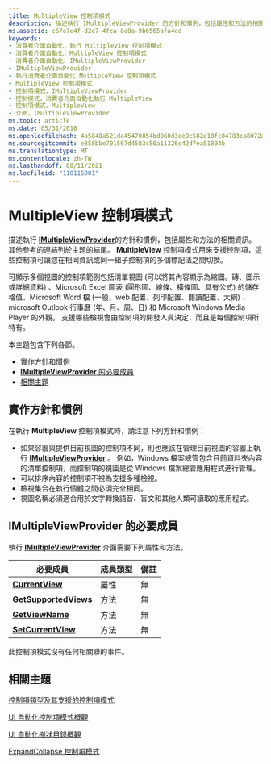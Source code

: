 ```yaml
---
title: MultipleView 控制項模式
description: 描述執行 IMultipleViewProvider 的方針和慣例，包括屬性和方法的相關資訊。
ms.assetid: c67e7e4f-d2c7-4fca-8e8a-9b6565afa4ed
keywords:
- 消費者介面自動化，執行 MultipleView 控制項模式
- 消費者介面自動化，MultipleView 控制項模式
- 消費者介面自動化、IMultipleViewProvider
- IMultipleViewProvider
- 執行消費者介面自動化 MultipleView 控制項模式
- MultipleView 控制項模式
- 控制項模式，IMultipleViewProvider
- 控制模式，消費者介面自動化執行 MultipleView
- 控制項模式，MultipleView
- 介面，IMultipleViewProvider
ms.topic: article
ms.date: 05/31/2018
ms.openlocfilehash: 4a5848a521da45470854bd860d3ee9c582e18fc84783ca8072ad552fd91a8d1c
ms.sourcegitcommit: e858bbe701567d4583c50a11326e42d7ea51804b
ms.translationtype: MT
ms.contentlocale: zh-TW
ms.lasthandoff: 08/11/2021
ms.locfileid: "118115001"
---
```

# <a name="multipleview-control-pattern"></a>MultipleView 控制項模式

描述執行 [**IMultipleViewProvider**](/windows/desktop/api/UIAutomationCore/nn-uiautomationcore-imultipleviewprovider)的方針和慣例，包括屬性和方法的相關資訊。 其他參考的連結列於主題的結尾。 **MultipleView** 控制項模式用來支援控制項，這些控制項可讓您在相同資訊或同一組子控制項的多個標記法之間切換。

可顯示多個視圖的控制項範例包括清單視圖 (可以將其內容顯示為縮圖。磚、圖示或詳細資料) 、Microsoft Excel 圖表 (圓形圖、線條、橫條圖、具有公式) 的儲存格值、Microsoft Word 檔 (一般、web 配置、列印配置、閱讀配置、大綱) 、microsoft Outlook 行事曆 (年、月、周、日) 和 Microsoft Windows Media Player 的外觀。 支援哪些檢視會由控制項的開發人員決定，而且是每個控制項所特有。

本主題包含下列各節。

-   [實作方針和慣例](#implementation-guidelines-and-conventions)
-   [**IMultipleViewProvider** 的必要成員](#required-members-for-imultipleviewprovider)
-   [相關主題](#related-topics)

## <a name="implementation-guidelines-and-conventions"></a>實作方針和慣例

在執行 **MultipleView** 控制項模式時，請注意下列方針和慣例：

-   如果容器與提供目前視圖的控制項不同，則也應該在管理目前視圖的容器上執行 [**IMultipleViewProvider**](/windows/desktop/api/UIAutomationCore/nn-uiautomationcore-imultipleviewprovider) 。 例如，Windows 檔案總管包含目前資料夾內容的清單控制項，而控制項的視圖是從 Windows 檔案總管應用程式進行管理。
-   可以排序內容的控制項不視為支援多種檢視。
-   檢視集合在執行個體之間必須完全相同。
-   視圖名稱必須適合用於文字轉換語音、盲文和其他人類可讀取的應用程式。

## <a name="required-members-for-imultipleviewprovider"></a>**IMultipleViewProvider** 的必要成員

執行 [**IMultipleViewProvider**](/windows/desktop/api/UIAutomationCore/nn-uiautomationcore-imultipleviewprovider) 介面需要下列屬性和方法。



| 必要成員                                                            | 成員類型 | 備註 |
|-----------------------------------------------------------------------------|-------------|-------|
| [**CurrentView**](/windows/desktop/api/UIAutomationCore/nf-uiautomationcore-imultipleviewprovider-get_currentview)             | 屬性    | 無  |
| [**GetSupportedViews**](/windows/desktop/api/UIAutomationCore/nf-uiautomationcore-imultipleviewprovider-getsupportedviews) | 方法      | 無  |
| [**GetViewName**](/windows/desktop/api/UIAutomationCore/nf-uiautomationcore-imultipleviewprovider-getviewname)             | 方法      | 無  |
| [**SetCurrentView**](/windows/desktop/api/UIAutomationCore/nf-uiautomationcore-imultipleviewprovider-setcurrentview)       | 方法      | 無  |



 

此控制項模式沒有任何相關聯的事件。

## <a name="related-topics"></a>相關主題

<dl> <dt>

[控制項類型及其支援的控制項模式](uiauto-controlpatternmapping.md)
</dt> <dt>

[UI 自動化控制項模式概觀](uiauto-controlpatternsoverview.md)
</dt> <dt>

[UI 自動化樹狀目錄概觀](uiauto-treeoverview.md)
</dt> <dt>

[ExpandCollapse 控制項模式](uiauto-implementingexpandcollapse.md)
</dt> </dl>

 

 




